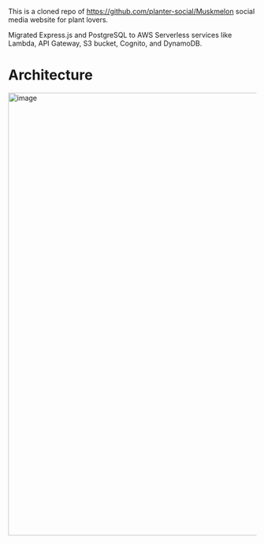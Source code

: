 This is a cloned repo of https://github.com/planter-social/Muskmelon social media website for plant lovers.

Migrated Express.js and PostgreSQL to AWS Serverless services like Lambda, API Gateway, S3 bucket, Cognito, and DynamoDB.

# Architecture
<img width="900" alt="image" src="https://github.com/user-attachments/assets/f4a17438-e86c-4318-9244-eb16c494487c">
